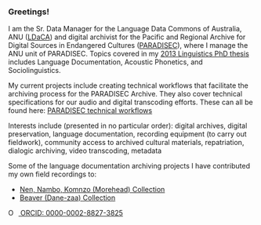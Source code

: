 ### Greetings!

I am the Sr. Data Manager for the Language Data Commons of Australia, ANU ([LDaCA](https://www.ldaca.edu.au/)) and digital archivist for the Pacific and Regional Archive for Digital Sources in Endangered Cultures ([PARADISEC](https://www.paradisec.org.au/)), where I manage the ANU unit of PARADISEC. Topics covered in my [2013 Linguistics PhD thesis](https://digital.lib.washington.edu/researchworks/handle/1773/23468) includes Language Documentation, Acoustic Phonetics, and Sociolinguistics. 

My current projects include creating technical workflows that facilitate the archiving process for the PARADISEC Archive. They also cover technical specifications for our audio and digital transcoding efforts. These can all be found here: [PARADISEC technical workflows](https://paradisec-archive.github.io/PARADISEC_workflows/)

Interests include (presented in no particular order): digital archives, digital preservation, language documentation, recording equipment (to carry out fieldwork), community access to archived cultural materials, repatriation, dialogic archiving, video transcoding, metadata

Some of the language documentation archiving projects I have contributed my own field recordings to:

* [Nen, Nambo, Komnzo (Morehead) Collection](https://hdl.handle.net/1839/00-0000-0000-0017-89A2-B) <br>
* [Beaver (Dane-zaa) Collection](https://hdl.handle.net/1839/2f89ddbf-9a60-487c-8089-8c206848c98d)

<div itemscope itemtype="https://schema.org/Person"><a itemprop="sameAs" content="https://orcid.org/0000-0002-8827-3825" href="https://orcid.org/0000-0002-8827-3825" target="orcid.widget" rel="me noopener noreferrer" style="vertical-align:top;"><img src="https://orcid.org/sites/default/files/images/orcid_16x16.png" style="width:1em;margin-right:.5em;" alt="ORCID iD icon"> ORCID: 0000-0002-8827-3825</a></div>



<!--
**juliamiller/juliamiller** is a ✨ _special_ ✨ repository because its `README.md` (this file) appears on your GitHub profile.
Here are some ideas to get you started:
- 🔭 I’m currently working on ...
- 🌱 I’m currently learning ...
- 👯 I’m looking to collaborate on ...
- 🤔 I’m looking for help with ...
- 💬 Ask me about ...
- 📫 How to reach me: ...
- 😄 Pronouns: ...
- ⚡ Fun fact: ...
-->
